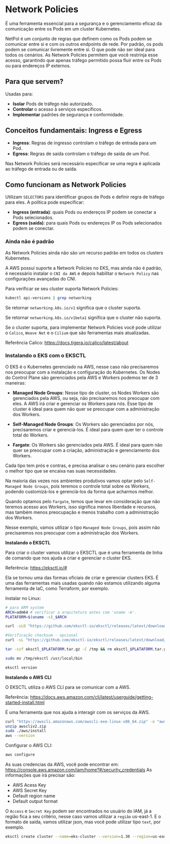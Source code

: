 # Network Policies

É uma ferramenta essencial para a segurança e o gerenciamento eficaz da comunicação entre os Pods em um cluster Kubernetes.

NetPol é um conjunto de regras que definem como os Pods podem se comunicar entre si e com os outros endpoints de rede. 
Por padrão, os pods podem se comunicar livremente entre si. O que pode não ser ideal para todos os cenários.
As Network Policies permitem que você restrinja esse acesso, garantindo que apenas tráfego permitido possa fluir entre os Pods ou para endereços IP externos.

## Para que servem?

Usadas para:
 - **Isolar** Pods de tráfego não autorizado.
 - **Controlar** o acesso à serviços específicos.
 - **Implementar** padrões de segurança e conformidade.

 ## Conceitos fundamentais: Ingress e Egress

 - **Ingress**: Regras de ingresso controlam o tráfego de entrada para um Pod.
 - **Egress**: Regras de saída controlam o tráfego de saída de um Pod.

 Nas Network Policies será necessário especificar se uma regra é aplicada ao tráfego de entrada ou de saída.

 ## Como funcionam as Network Policies

 Utilizam `SELECTORS` para identificar grupos de Pods e definir regra de tráfego para eles. A política pode especificar:

 - **Ingress (entrada)**: quais Pods ou endereços IP podem se conectar a Pods selecionados.
 - **Egress (saída)**: para quais Pods ou endereços IP os Pods selecionados podem se conectar.

 ### Ainda não é padrão

 As Network Policies ainda não são um recurso padrão em todos os clusters Kubernetes.
 
 A AWS possui suporte a Network Policies no EKS, mas ainda não é padrão, é necessário instalar o `CNI da AWS` e depois habilitar o `Network Policy` nas configurações avançadas do CNI.

 Para verificar se seu cluster suporta Network Policies:

 ```bash
kubectl api-versions | grep networking
 ```
Se retornar `networking.k8s.io/v1` significa que o cluster suporta.

Se retornar `networking.k8s.io/v1beta1` significa que o cluster não suporta.

Se o cluster suporta, para implementar Network Policies você pode utilizar o `Calico`, `Weave Net` e o `Cilium` que são ferramentas mais atualizadas.

Referência Calico: https://docs.tigera.io/calico/latest/about

### Instalando o EKS com o EKSCTL

O EKS é o Kubernetes gerenciado na AWS, nesse caso não precisaremos nos preocupar com a instalação e configuração do Kubernetes.
Os Nodes do Control Plane são gerenciados pela AWS e Workers podemos ter de 3 maneiras:

- **Managed Node Groups**: Nesse tipo de cluster, os Nodes Workers são gerenciados pela AWS, ou seja, não precisaremos nos preocupar com eles. A AWS irá criar e 
gerenciar os Workers para nós. Esse tipo de cluster é ideal para quem não quer se preocupar com a administração dos Workers.

- **Self-Managed Node Groups**: Os Workers são gerenciados por nós, precisaremos criar e gerenciá-los. É ideal para quem quer ter o controle total do Workers.

- **Fargate**: Os Workers são gerenciados pela AWS. É ideal para quem não quer se preocupar com a criação, administração e gerenciamento dos Workers.

Cada tipo tem prós e contras, e precisa analisar o seu cenário para escolher o melhor tipo que se encaixa nas suas necessidades.

Na maioria das vezes nos ambientes produtivos vamos optar pelo `Self-Managed Node Groups`, pois teremos o controle total sobre os Workers, podendo customizá-los
e gerenciá-los da forma que acharmos melhor. 

Quando optamos pelo `Fargate`, temos que levar em consideração que não teremos acesso aos Workers, isso significa menos liberdade e recursos, mas também menos 
preocupação e menos trabalho com a administração dos Workers.

Nesse exemplo, vamos utilizar o tipo `Managed Node Groups`, pois assim não precisaremos nos preocupar com a administração dos Workers.

**Instalando o EKSCTL**

Para criar o cluster vamos utilizar o EKSCTL que é uma ferramenta de linha de comando que nos ajuda a criar e gerenciar o cluster EKS. 

Referência: https://eksctl.io/#

Ela se tornou uma das formas oficiais de criar e gerenciar clusters EKS. É uma das ferramentas mais usadas quando não estamos utilizando alguma ferramenta
de IaC, como Terraform, por exemplo.

Instalar no Linux:

```bash
# para ARM system
ARCH=adm64 # verificar a arquitetura antes com 'uname -m'.
PLATAFORM=$(uname -s)_$ARCH

curl -sLO "https://github.com/eksctl-io/eksctl/releases/latest/download/eksctl_$PLATAFORM.tar.gz"

#Verificação checksum - opcional
curl -sL "https://github.com/eksctl-io/eksctl/releases/latest/download/eksctl_checksums.txt" | grep $PLATAFORM | sha256sum --check

tar -xzf eksctl_$PLATAFORM.tar.gz -C /tmp && rm eksctl_$PLATAFORM.tar.gz

sudo mv /tmp/eksctl /usr/local/bin

eksctl version
```

**Instalando o AWS CLI**

O EKSCTL utiliza o AWS CLI para se comunicar com a AWS. 

Referência: https://docs.aws.amazon.com/cli/latest/userguide/getting-started-install.html

É uma ferramenta que nos ajuda a interagir com os serviços da AWS. 

```bash
curl "https://awscli.amazonaws.com/awscli-exe-linux-x86_64.zip" -o "awscliv2.zip"
unzip awscliv2.zip
sudo ./aws/install
aws --version
```
Configurar o AWS CLI:
```bash
aws configure
```

As suas credencias da AWS, você pode encontrar em: https://console.aws.amazon.com/iam/home?#/security_credentials
As informações que irá precisar são: 

- AWS Acess Key
- AWS Secret Key
- Default region name
- Default output format

O `Access` e `Secret Key` podem ser encontrados no usuário do IAM, já a região fica a seu critério, nesse caso vamos utilizar a `região` us-east-1. 
E o formato de saída, vamos utilizar json, mas você pode utilizar tipo `text`, por exemplo.



```bash
eksctl create cluster --name=eks-cluster --version=1.30 --region=us-east-1 --nodegroup-name=eks-cluster-nodegroup --node-type=t3.medium --nodes=2 --nodes-min=1 --nodes-max=3 --managed
```


